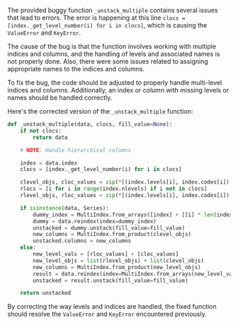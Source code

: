 The provided buggy function `_unstack_multiple` contains several issues that lead to errors. The error is happening at this line `clocs = [index._get_level_number(i) for i in clocs]`, which is causing the `ValueError` and `KeyError`.

The cause of the bug is that the function involves working with multiple indices and columns, and the handling of levels and associated names is not properly done. Also, there were some issues related to assigning appropriate names to the indices and columns.

To fix the bug, the code should be adjusted to properly handle multi-level indices and columns. Additionally, an index or column with missing levels or names should be handled correctly. 

Here's the corrected version of the `_unstack_multiple` function:

```python
def _unstack_multiple(data, clocs, fill_value=None):
    if not clocs:
        return data

    # NOTE: Handle hierarchical columns

    index = data.index
    clocs = [index._get_level_number(i) for i in clocs]

    clevel_objs, cloc_values = zip(*[(index.levels[i], index.codes[i]) for i in clocs])
    rlocs = [i for i in range(index.nlevels) if i not in clocs]
    rlevel_objs, rloc_values = zip(*[(index.levels[i], index.codes[i]) for i in rlocs])

    if isinstance(data, Series):
        dummy_index = MultiIndex.from_arrays([index] + [[i] * len(index) for i in range(len(clevel_objs))], names=index.names + [None] * len(clocs))
        dummy = data.reindex(index=dummy_index)
        unstacked = dummy.unstack(fill_value=fill_value)
        new_columns = MultiIndex.from_product(clevel_objs)
        unstacked.columns = new_columns
    else:
        new_level_vals = [rloc_values] + [cloc_values]
        new_level_objs = list(rlevel_objs) + list(clevel_objs)
        new_columns = MultiIndex.from_product(new_level_objs)
        result = data.reindex(index=MultiIndex.from_arrays(new_level_vals, names=index.names + [None] * len(clocs)))
        unstacked = result.unstack(fill_value=fill_value)

    return unstacked
```

By correcting the way levels and indices are handled, the fixed function should resolve the `ValueError` and `KeyError` encountered previously.